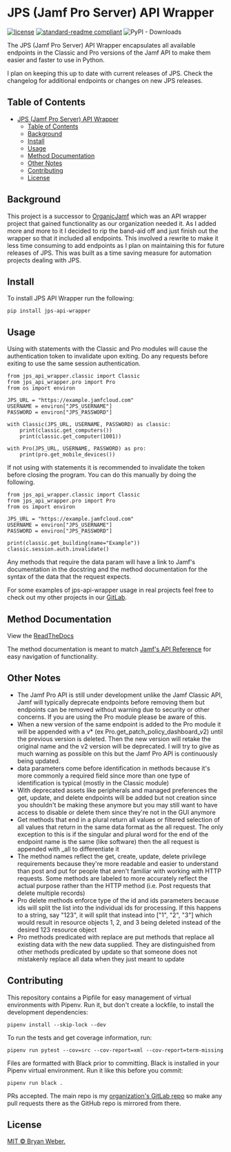 # JPS (Jamf Pro Server) API Wrapper

[![license](https://img.shields.io/github/license/bweber226/jps-api-wrapper)](LICENSE)
[![standard-readme compliant](https://img.shields.io/badge/readme%20style-standard-brightgreen.svg?style=flat-square)](https://github.com/RichardLitt/standard-readme)
![PyPI - Downloads](https://img.shields.io/pypi/dm/jps-api-wrapper)

The JPS (Jamf Pro Server) API Wrapper encapsulates all available endpoints in the Classic and Pro versions of the Jamf API to make them easier and faster to use in Python.

I plan on keeping this up to date with current releases of JPS. Check the changelog for additional endpoints or changes on new JPS releases.

## Table of Contents

- [JPS (Jamf Pro Server) API Wrapper](#jps-jamf-pro-server-api-wrapper)
  - [Table of Contents](#table-of-contents)
  - [Background](#background)
  - [Install](#install)
  - [Usage](#usage)
  - [Method Documentation](#method-documentation)
  - [Other Notes](#other-notes)
  - [Contributing](#contributing)
  - [License](#license)

## Background

This project is a successor to [OrganicJamf](https://gitlab.com/cvtc/appleatcvtc/organicjamf) which was an API wrapper project that gained functionality as our organization needed it. As I added more and more to it I decided to rip the band-aid off and just finish out the wrapper so that it included all endpoints. This involved a rewrite to make it less time consuming to add endpoints as I plan on maintaining this for future releases of JPS. This was built as a time saving measure for automation projects dealing with JPS.

## Install

To install JPS API Wrapper run the following:

```
pip install jps-api-wrapper
```

## Usage

Using with statements with the Classic and Pro modules will cause the authentication token to invalidate upon exiting. Do any requests before exiting to use the same session authentication.

```
from jps_api_wrapper.classic import Classic
from jps_api_wrapper.pro import Pro
from os import environ

JPS_URL = "https://example.jamfcloud.com"
USERNAME = environ["JPS_USERNAME"]
PASSWORD = environ["JPS_PASSWORD"]

with Classic(JPS_URL, USERNAME, PASSWORD) as classic:
    print(classic.get_computers())
    print(classic.get_computer(1001))

with Pro(JPS_URL, USERNAME, PASSWORD) as pro:
    print(pro.get_mobile_devices())
```

If not using with statements it is recommended to invalidate the token before closing the program. You can do this manually by doing the following.

```
from jps_api_wrapper.classic import Classic
from jps_api_wrapper.pro import Pro
from os import environ

JPS_URL = "https://example.jamfcloud.com"
USERNAME = environ["JPS_USERNAME"]
PASSWORD = environ["JPS_PASSWORD"]

print(classic.get_building(name="Example"))
classic.session.auth.invalidate()
```

Any methods that require the data param will have a link to Jamf's documentation in the docstring and the method documentation for the syntax of the data that the request expects.

For some examples of jps-api-wrapper usage in real projects feel free to check out my other projects in our [GitLab](https://gitlab.com/cvtc/appleatcvtc).

## Method Documentation

View the [ReadTheDocs](https://jps-api-wrapper.readthedocs.io/en/stable/)

The method documentation is meant to match [Jamf's API Reference](https://developer.jamf.com/jamf-pro/reference/classic-api) for easy navigation of functionality.

## Other Notes

- The Jamf Pro API is still under development unlike the Jamf Classic API, Jamf will typically deprecate endpoints before removing them but endpoints can be removed without warning due to security or other concerns. If you are using the Pro module please be aware of this.
- When a new version of the same endpoint is added to the Pro module it will be appended with a v* (ex Pro.get_patch_policy_dashboard_v2) until the previous version is deleted. Then the new version will retake the original name and the v2 version will be deprecated. I will try to give as much warning as possible on this but the Jamf Pro API is continuously being updated.
- data parameters come before identification in methods because it's more commonly a required field since more than one type of identification is typical (mostly in the Classic module)
- With deprecated assets like peripherals and managed preferences the get, update, and delete endpoints will be added but not creation since you shouldn't be making these anymore but you may still want to have access to disable or delete them since they're not in the GUI anymore
- Get methods that end in a plural return all values or filtered selection of all values that return in the same data format as the all request. The only exception to this is if the singular and plural word for the end of the endpoint name is the same (like software) then the all request is appended with _all to differentiate it
- The method names reflect the get, create, update, delete privilege requirements because they're more readable and easier to understand than post and put for people that aren't familiar with working with HTTP requests. Some methods are labeled to more accurately reflect the actual purpose rather than the HTTP method (i.e. Post requests that delete multiple records)
- Pro delete methods enforce type of the id and ids parameters because ids will split the list into the individual ids for processing. If this happens to a string, say "123", it will split that instead into ["1", "2", "3"] which would result in resource objects 1, 2, and 3 being deleted instead of the desired 123 resource object
- Pro methods predicated with replace are put methods that replace all existing data with the new data supplied. They are distinguished from other methods predicated by update so that someone does not mistakenly replace all data when they just meant to update

## Contributing

This repository contains a Pipfile for easy management of virtual environments
with Pipenv. Run it, but don't create a lockfile, to install the development
dependencies:

```
pipenv install --skip-lock --dev
```

To run the tests and get coverage information, run:

```
pipenv run pytest --cov=src --cov-report=xml --cov-report=term-missing
```

Files are formatted with Black prior to committing. Black is installed in your Pipenv virtual environment. Run it like this before you commit:

```
pipenv run black .
```

PRs accepted. The main repo is my [organization's GitLab repo](https://gitlab.com/cvtc/appleatcvtc/jps-api-wrapper) so make any pull requests there as the GitHub repo is mirrored from there.

## License

[MIT © Bryan Weber.](./LICENSE)